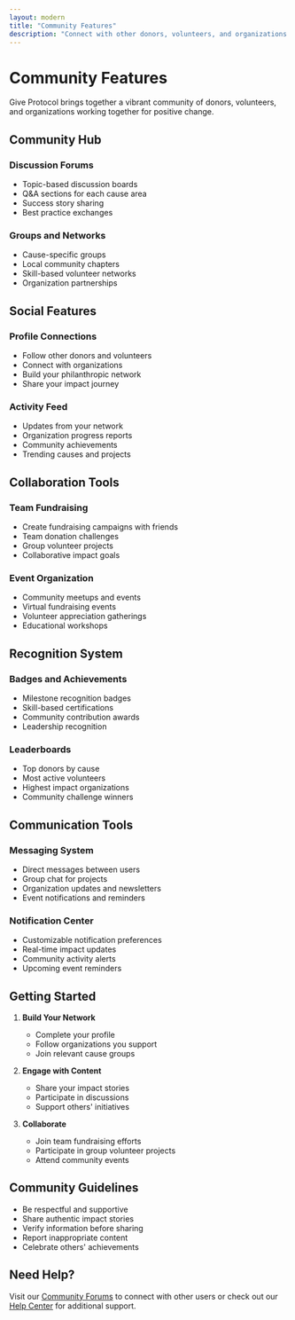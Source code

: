 ```yaml
---
layout: modern
title: "Community Features"
description: "Connect with other donors, volunteers, and organizations through Give Protocol's community features"
---
```


# Community Features

Give Protocol brings together a vibrant community of donors, volunteers, and organizations working together for positive change.

## Community Hub

### Discussion Forums

- Topic-based discussion boards
- Q&A sections for each cause area
- Success story sharing
- Best practice exchanges

### Groups and Networks

- Cause-specific groups
- Local community chapters
- Skill-based volunteer networks
- Organization partnerships

## Social Features

### Profile Connections

- Follow other donors and volunteers
- Connect with organizations
- Build your philanthropic network
- Share your impact journey

### Activity Feed

- Updates from your network
- Organization progress reports
- Community achievements
- Trending causes and projects

## Collaboration Tools

### Team Fundraising

- Create fundraising campaigns with friends
- Team donation challenges
- Group volunteer projects
- Collaborative impact goals

### Event Organization

- Community meetups and events
- Virtual fundraising events
- Volunteer appreciation gatherings
- Educational workshops

## Recognition System

### Badges and Achievements

- Milestone recognition badges
- Skill-based certifications
- Community contribution awards
- Leadership recognition

### Leaderboards

- Top donors by cause
- Most active volunteers
- Highest impact organizations
- Community challenge winners

## Communication Tools

### Messaging System

- Direct messages between users
- Group chat for projects
- Organization updates and newsletters
- Event notifications and reminders

### Notification Center

- Customizable notification preferences
- Real-time impact updates
- Community activity alerts
- Upcoming event reminders

## Getting Started

1. **Build Your Network**

   - Complete your profile
   - Follow organizations you support
   - Join relevant cause groups

2. **Engage with Content**

   - Share your impact stories
   - Participate in discussions
   - Support others' initiatives

3. **Collaborate**
   - Join team fundraising efforts
   - Participate in group volunteer projects
   - Attend community events

## Community Guidelines

- Be respectful and supportive
- Share authentic impact stories
- Verify information before sharing
- Report inappropriate content
- Celebrate others' achievements

## Need Help?

Visit our [Community Forums](/community/forums/) to connect with other users or check out our [Help Center](/help-center/faq/) for additional support.
